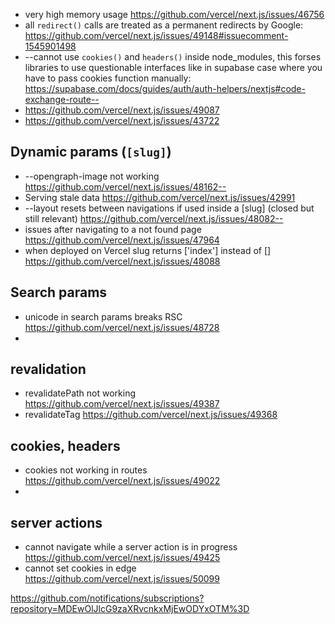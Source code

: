 -   very high memory usage https://github.com/vercel/next.js/issues/46756
-   all `redirect()` calls are treated as a permanent redirects by Google: https://github.com/vercel/next.js/issues/49148#issuecomment-1545901498
-   --cannot use `cookies()` and `headers()` inside node_modules, this forses libraries to use questionable interfaces like in supabase case where you have to pass cookies function manually: https://supabase.com/docs/guides/auth/auth-helpers/nextjs#code-exchange-route--
-   https://github.com/vercel/next.js/issues/49087
-   https://github.com/vercel/next.js/issues/43722

## Dynamic params (`[slug]`)

-   --opengraph-image not working https://github.com/vercel/next.js/issues/48162--
-   Serving stale data https://github.com/vercel/next.js/issues/42991
-   --layout resets between navigations if used inside a [slug] (closed but still relevant) https://github.com/vercel/next.js/issues/48082--
-   issues after navigating to a not found page https://github.com/vercel/next.js/issues/47964
-   when deployed on Vercel slug returns ['index'] instead of [] https://github.com/vercel/next.js/issues/48088

## Search params

-   unicode in search params breaks RSC https://github.com/vercel/next.js/issues/48728
-

## revalidation

-   revalidatePath not working https://github.com/vercel/next.js/issues/49387
-   revalidateTag https://github.com/vercel/next.js/issues/49368

## cookies, headers

-   cookies not working in routes https://github.com/vercel/next.js/issues/49022
-

## server actions

-   cannot navigate while a server action is in progress https://github.com/vercel/next.js/issues/49425
-   cannot set cookies in edge https://github.com/vercel/next.js/issues/50099

https://github.com/notifications/subscriptions?repository=MDEwOlJlcG9zaXRvcnkxMjEwODYxOTM%3D
